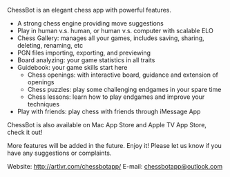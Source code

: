 ChessBot is an elegant chess app with powerful features.

- A strong chess engine providing move suggestions
- Play in human v.s. human, or human v.s. computer with scalable ELO
- Chess Gallery: manages all your games, includes saving, sharing, deleting, renaming, etc
- PGN files importing, exporting, and previewing
- Board analyzing: your game statistics in all traits
- Guidebook: your game skills start here
  - Chess openings: with interactive board, guidance and extension of openings
  - Chess puzzles: play some challenging endgames in your spare time
  - Chess lessons: learn how to play endgames and improve your techniques
- Play with friends: play chess with friends through iMessage App

ChessBot is also available on Mac App Store and Apple TV App Store, check it out!

More features will be added in the future. Enjoy it!
Please let us know if you have any suggestions or complaints.

Website: http://artlvr.com/chessbotapp/
E-mail: chessbotapp@outlook.com
